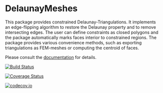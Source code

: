 # DelaunayMeshes
This package provides constrained Delaunay-Triangulations. It implements an edge-flipping algorithm to restore the Delaunay property and to remove intersecting edges. The user can define constraints as closed polygons and the package automatically marks faces interior to constrained regions.  The package provides various convenience methods, such as exporting triangulations as FEM-meshes or computing the centroid of faces.

Please consult the [documentation](https://matthias-vigelius.github.io/DelaunayMeshes.jl/latest/index.html) for details.

[![Build Status](https://travis-ci.org/matthias-vigelius/DelaunayMeshes.jl.svg?branch=master)](https://travis-ci.org/matthias-vigelius/DelaunayMeshes.jl)

[![Coverage Status](https://coveralls.io/repos/matthias-vigelius/DelaunayMeshes.jl/badge.svg?branch=master&service=github)](https://coveralls.io/github/matthias-vigelius/DelaunayMeshes.jl?branch=master)

[![codecov.io](http://codecov.io/github/matthias-vigelius/DelaunayMeshes.jl/coverage.svg?branch=master)](http://codecov.io/github/matthias-vigelius/DelaunayMeshes.jl?branch=master)
